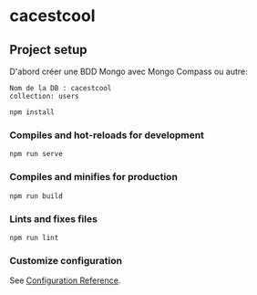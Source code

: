 # cacestcool

## Project setup

D'abord créer une BDD Mongo avec Mongo Compass ou autre:
```
Nom de la DB : cacestcool
collection: users
```
```
npm install
```

### Compiles and hot-reloads for development
```
npm run serve
```

### Compiles and minifies for production
```
npm run build
```

### Lints and fixes files
```
npm run lint
```

### Customize configuration
See [Configuration Reference](https://cli.vuejs.org/config/).
